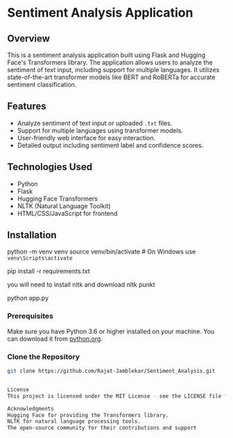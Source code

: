 # Sentiment Analysis Application

## Overview

This is a sentiment analysis application built using Flask and Hugging Face's Transformers library. The application allows users to analyze the sentiment of text input, including support for multiple languages. It utilizes state-of-the-art transformer models like BERT and RoBERTa for accurate sentiment classification.

## Features

- Analyze sentiment of text input or uploaded `.txt` files.
- Support for multiple languages using transformer models.
- User-friendly web interface for easy interaction.
- Detailed output including sentiment label and confidence scores.

## Technologies Used

- Python
- Flask
- Hugging Face Transformers
- NLTK (Natural Language Toolkit)
- HTML/CSS/JavaScript for frontend

## Installation
python -m venv venv
source venv/bin/activate  # On Windows use `venv\Scripts\activate`

pip install -r requirements.txt

you will need to install nltk and download nltk punkt 

python app.py
### Prerequisites

Make sure you have Python 3.6 or higher installed on your machine. You can download it from [python.org](https://www.python.org/downloads/).

### Clone the Repository

```bash
git clone https://github.com/Rajat-Jamblekar/Sentiment_Analysis.git


License
This project is licensed under the MIT License - see the LICENSE file for details.

Acknowledgments
Hugging Face for providing the Transformers library.
NLTK for natural language processing tools.
The open-source community for their contributions and support